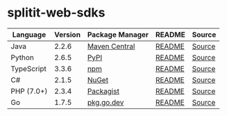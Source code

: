 # splitit-web-sdks

|Language|Version|Package Manager|README|Source|
|-|-|-|-|-|
|Java|2.2.6|[Maven Central](https://central.sonatype.com/artifact/com.konfigthis/splitit-web-java-sdk/2.2.6)|[README](https://github.com/konfig-dev/splitit-web-sdks/tree/main/java#readme)|[Source](https://github.com/konfig-dev/splitit-web-sdks/tree/main/java)|
|Python|2.6.5|[PyPI](https://pypi.org/project/splitit-web-python-sdk/2.6.5)|[README](https://github.com/konfig-dev/splitit-web-sdks/tree/main/python#readme)|[Source](https://github.com/konfig-dev/splitit-web-sdks/tree/main/python)|
|TypeScript|3.3.6|[npm](https://www.npmjs.com/package/splitit-web-typescript-sdk/v/3.3.6)|[README](https://github.com/konfig-dev/splitit-web-sdks/tree/main/typescript#readme)|[Source](https://github.com/konfig-dev/splitit-web-sdks/tree/main/typescript)|
|C#|2.1.5|[NuGet](https://nuget.org/packages/Splitit.Web.Net/2.1.5)|[README](https://github.com/konfig-dev/splitit-web-sdks/tree/main/csharp#readme)|[Source](https://github.com/konfig-dev/splitit-web-sdks/tree/main/csharp)|
|PHP (7.0+)|2.3.4|[Packagist](https://packagist.org/packages/konfig/splitit-web-php-sdk#2.3.4)|[README](https://github.com/konfig-dev/splitit-web-php-sdk#readme)|[Source](https://github.com/konfig-dev/splitit-web-php-sdk)|
|Go|1.7.5|[pkg.go.dev](https://pkg.go.dev/github.com/konfig-dev/splitit-web-sdks/go)|[README](https://github.com/konfig-dev/splitit-web-sdks/go#readme)|[Source](https://github.com/konfig-dev/splitit-web-sdks/go)|